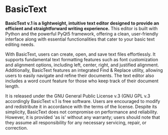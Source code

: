 # BasicText 

**BasicText v.1 is a lightweight, intuitive text editor designed to provide an efficient and straightforward writing experience.** This editor is built with Python and the powerful PyQt5 framework, offering a clean, user-friendly interface along with essential functionalities that cater to your basic text editing needs.

With BasicText, users can create, open, and save text files effortlessly. It supports fundamental text formatting features such as font customization and alignment options, including left, center, right, and justified alignment. Additionally, BasicText features an integrated Find & Replace utility, allowing users to easily navigate and refine their documents. The text editor also includes a word count feature for those who keep track of their document length.

It is released under the GNU General Public License v.3 (GNU GPL v.3 accordingly BasicText v.1 is free software. Users are encouraged to modify and redistribute it in accordance with the terms of the license. Despite its simplicity, BasicText does not compromise on performance and reliability. However, it is provided 'as is' without any warranty; users should note that they assume all responsibility for any necessary servicing, repair, or correction.
